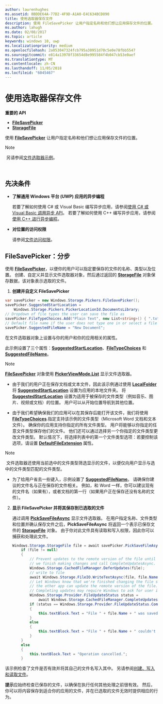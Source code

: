 ```yaml
---
author: laurenhughes
ms.assetid: 8BDDE64A-77D2-4F9D-A1A0-E4C634BCD890
title: 使用选取器保存文件
description: 使用 FileSavePicker 让用户指定名称和他们想让应用保存文件的位置。
ms.author: lahugh
ms.date: 02/08/2017
ms.topic: article
keywords: windows 10, uwp
ms.localizationpriority: medium
ms.openlocfilehash: 2a053047324fcb795a30951d70c5e0e78fbb5547
ms.sourcegitcommit: e814a13978f33654d8e995584f4b047cb53e0aef
ms.translationtype: MT
ms.contentlocale: zh-CN
ms.lasthandoff: 11/05/2018
ms.locfileid: "6045467"
---
```

# <a name="save-a-file-with-a-picker"></a>使用选取器保存文件

**重要的 API**

-   [**FileSavePicker**](https://msdn.microsoft.com/library/windows/apps/br207871)
-   [**StorageFile**](https://msdn.microsoft.com/library/windows/apps/br227171)

使用 [**FileSavePicker**](https://msdn.microsoft.com/library/windows/apps/br207871) 让用户指定名称和他们想让应用保存文件的位置。

> [!NOTE]
> 另请参阅[文件选取器示例](http://go.microsoft.com/fwlink/p/?linkid=619994)。

 

## <a name="prerequisites"></a>先决条件


-   **了解通用 Windows 平台 (UWP) 应用的异步编程**

    若要了解如何使用 C# 或 Visual Basic 编写异步应用，请参阅[使用 C# 或 Visual Basic 调用异步 API](https://msdn.microsoft.com/library/windows/apps/mt187337)。 若要了解如何使用 C++ 编写异步应用，请参阅[使用 C++ 进行异步编程](https://msdn.microsoft.com/library/windows/apps/mt187334)。

-   **对位置的访问权限**

    请参阅[文件访问权限](file-access-permissions.md)。

## <a name="filesavepicker-step-by-step"></a>FileSavePicker：分步

使用 [**FileSavePicker**](https://msdn.microsoft.com/library/windows/apps/br207871)，以便你的用户可以指定要保存的文件的名称、类型以及位置。 创建、自定义并显示文件选取器对象，然后通过返回的 [**StorageFile**](https://msdn.microsoft.com/library/windows/apps/br227171) 对象保存数据，该对象表示选取的文件。

1.  **创建并自定义 FileSavePicker**

```cs
var savePicker = new Windows.Storage.Pickers.FileSavePicker();
savePicker.SuggestedStartLocation =
    Windows.Storage.Pickers.PickerLocationId.DocumentsLibrary;
// Dropdown of file types the user can save the file as
savePicker.FileTypeChoices.Add("Plain Text", new List<string>() { ".txt" });
// Default file name if the user does not type one in or select a file to replace
savePicker.SuggestedFileName = "New Document";
```

在文件选取器对象上设置与你的用户和你的应用相关的属性。

此示例设置了三个属性：[**SuggestedStartLocation**](https://msdn.microsoft.com/library/windows/apps/br207880)、[**FileTypeChoices**](https://msdn.microsoft.com/library/windows/apps/br207875) 和 [**SuggestedFileName**](https://msdn.microsoft.com/library/windows/apps/br207878)。

> [!NOTE]
>[**FileSavePicker**](https://msdn.microsoft.com/library/windows/apps/br207871) 对象使用 [**PickerViewMode.List**](https://msdn.microsoft.com/library/windows/apps/br207891) 显示文件选取器。
     
- 由于我们的用户正在保存文档或文本文件，因此该示例通过使用 [**LocalFolder**](https://msdn.microsoft.com/library/windows/apps/br241621) 将 [**SuggestedStartLocation**](https://msdn.microsoft.com/library/windows/apps/br207880) 设置为应用的本地文件夹。 将 [**SuggestedStartLocation**](https://msdn.microsoft.com/library/windows/apps/br207854) 设置为适用于被保存的文件类型（例如音乐、图片、视频或文档）的位置。 用户可以从开始位置导航到其他位置。

- 由于我们希望确保我们的应用可以在其保存后能打开该文件，我们将使用 [**FileTypeChoices**](https://msdn.microsoft.com/library/windows/apps/br207875).指定支持该示例的文件类型（Microsoft Word 文档和文本文件）。 确保你的应用支持你指定的所有文件类型。 用户将能够以你指定的任意文件类型保存他们的文件。 他们还可以通过选择另一个你指定的文件类型更改文件类型。 默认情况下，将选择列表中的第一个文件类型选项：若要控制该选项，请设置 [**DefaultFileExtension**](https://msdn.microsoft.com/library/windows/apps/br207873) 属性。

> [!NOTE]
> 文件选取器还使用当前选中的文件类型筛选显示的文件，以便仅向用户显示与选中的文件类型匹配的文件类型。

- 为了给用户省去一些键入，示例设置了 [**SuggestedFileName**](https://msdn.microsoft.com/library/windows/apps/br207878)。 请确保你建议的文件名与正在保存的文件相关。 例如，和 Word 一样，你可以建议现有的文件名（如果有），或者文档的第一行（如果用户正在保存还没有名称的文件）。

2.  **显示 FileSavePicker 并将其保存到已选取的文件**

    通过调用 [**PickSaveFileAsync**](https://msdn.microsoft.com/library/windows/apps/br207876) 显示文件选取器。 在用户指定名称、文件类型和位置并确认保存文件之后，**PickSaveFileAsync** 将返回一个表示已保存文件的 [**StorageFile**](https://msdn.microsoft.com/library/windows/apps/br227171) 对象。 由于你对此文件具有读取和写入权限，因此你可以捕获和处理此文件。

    ```cs
    Windows.Storage.StorageFile file = await savePicker.PickSaveFileAsync();
        if (file != null)
        {
            // Prevent updates to the remote version of the file until
            // we finish making changes and call CompleteUpdatesAsync.
            Windows.Storage.CachedFileManager.DeferUpdates(file);
            // write to file
            await Windows.Storage.FileIO.WriteTextAsync(file, file.Name);
            // Let Windows know that we're finished changing the file so
            // the other app can update the remote version of the file.
            // Completing updates may require Windows to ask for user input.
            Windows.Storage.Provider.FileUpdateStatus status =
                await Windows.Storage.CachedFileManager.CompleteUpdatesAsync(file);
            if (status == Windows.Storage.Provider.FileUpdateStatus.Complete)
            {
                this.textBlock.Text = "File " + file.Name + " was saved.";
            }
            else
            {
                this.textBlock.Text = "File " + file.Name + " couldn't be saved.";
            }
        }
        else
        {
            this.textBlock.Text = "Operation cancelled.";
        }
    ```

该示例检查了文件是否有效并将其自己的文件名写入其中。 另请参阅[创建、写入和读取文件](quickstart-reading-and-writing-files.md)。

**提示**应始终检查已保存的文件，以确保在执行任何其他处理之前很有效。 然后，你可以将内容保存到适合你的应用的文件，并在已选取的文件无效时提供相应的行为。
